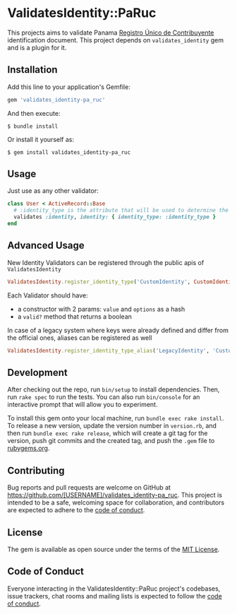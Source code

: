 # ValidatesIdentity::PaRuc

This projects aims to validate Panama [Registro Único de Contribuyente](https://es.wikipedia.org/wiki/Documento_Personal_de_Identificaci%C3%B3n) identification document.
This project depends on `validates_identity` gem and is a plugin for it.

## Installation

Add this line to your application's Gemfile:

```ruby
gem 'validates_identity-pa_ruc'
```

And then execute:

    $ bundle install

Or install it yourself as:

    $ gem install validates_identity-pa_ruc

## Usage

Just use as any other validator:

```ruby
class User < ActiveRecord::Base
  # :identity_type is the attribute that will be used to determine the identity type and is required
  validates :identity, identity: { identity_type: :identity_type }
end
```

## Advanced Usage

New Identity Validators can be registered through the public apis of `ValidatesIdentity`

```ruby
ValidatesIdentity.register_identity_type('CustomIdentity', CustomIdentityValidator)
```

Each Validator should have:

- a constructor with 2 params: `value` and `options` as a hash
- a `valid?` method that returns a boolean

In case of a legacy system where keys were already defined and differ from the official ones, aliases can be registered as well

```ruby
ValidatesIdentity.register_identity_type_alias('LegacyIdentity', 'CustomIdentity')
```

## Development

After checking out the repo, run `bin/setup` to install dependencies. Then, run `rake spec` to run the tests. You can also run `bin/console` for an interactive prompt that will allow you to experiment.

To install this gem onto your local machine, run `bundle exec rake install`. To release a new version, update the version number in `version.rb`, and then run `bundle exec rake release`, which will create a git tag for the version, push git commits and the created tag, and push the `.gem` file to [rubygems.org](https://rubygems.org).

## Contributing

Bug reports and pull requests are welcome on GitHub at https://github.com/[USERNAME]/validates_identity-pa_ruc. This project is intended to be a safe, welcoming space for collaboration, and contributors are expected to adhere to the [code of conduct](https://github.com/[USERNAME]/validates_identity-pa_ruc/blob/master/CODE_OF_CONDUCT.md).

## License

The gem is available as open source under the terms of the [MIT License](https://opensource.org/licenses/MIT).

## Code of Conduct

Everyone interacting in the ValidatesIdentity::PaRuc project's codebases, issue trackers, chat rooms and mailing lists is expected to follow the [code of conduct](https://github.com/[USERNAME]/validates_identity-pa_ruc/blob/master/CODE_OF_CONDUCT.md).
